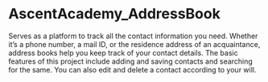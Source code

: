 # AscentAcademy_AddressBook
Serves as a platform to track all the contact information you need. Whether it’s a phone number, a mail ID, or the residence address of an acquaintance, address books help you keep track of your contact details. 
The basic features of this project include adding and saving contacts and searching for the same.
You can also edit and delete a contact according to your will.
